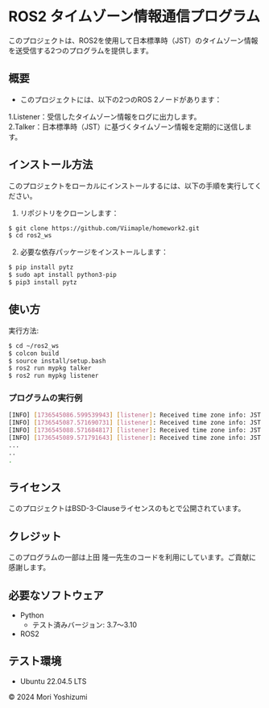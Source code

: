 # ROS2 タイムゾーン情報通信プログラム

このプロジェクトは、ROS2を使用して日本標準時（JST）のタイムゾーン情報を送受信する2つのプログラムを提供します。

## 概要

- このプロジェクトには、以下の2つのROS 2ノードがあります：

 1.Listener：受信したタイムゾーン情報をログに出力します。  
 2.Talker：日本標準時（JST）に基づくタイムゾーン情報を定期的に送信します。

## インストール方法

このプロジェクトをローカルにインストールするには、以下の手順を実行してください。
    
1. リポジトリをクローンします：
```sh
$ git clone https://github.com/Viimaple/homework2.git
$ cd ros2_ws
```  
2. 必要な依存パッケージをインストールします：
```sh
$ pip install pytz
$ sudo apt install python3-pip
$ pip3 install pytz
```

## 使い方
実行方法:  
```sh
$ cd ~/ros2_ws
$ colcon build
$ source install/setup.bash
$ ros2 run mypkg talker
$ ros2 run mypkg listener
```
### プログラムの実行例
```sh
[INFO] [1736545086.599539943] [listener]: Received time zone info: JST: UTC+9
[INFO] [1736545087.571690731] [listener]: Received time zone info: JST: UTC+9
[INFO] [1736545088.571684817] [listener]: Received time zone info: JST: UTC+9
[INFO] [1736545089.571791643] [listener]: Received time zone info: JST: UTC+9
...
..
.
```

## ライセンス

このプロジェクトはBSD-3-Clauseライセンスのもとで公開されています。

## クレジット
このプログラムの一部は上田 隆一先生のコードを利用にしています。ご貢献に感謝します。

## 必要なソフトウェア
- Python
  - テスト済みバージョン: 3.7〜3.10
- ROS2
  
## テスト環境
- Ubuntu 22.04.5 LTS
 
© 2024 Mori Yoshizumi
